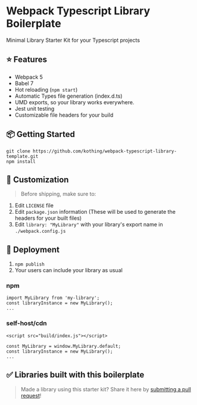 # Webpack Typescript Library Boilerplate

Minimal Library Starter Kit for your Typescript projects

## ⭐️ Features

- Webpack 5
- Babel 7
- Hot reloading (`npm start`)
- Automatic Types file generation (index.d.ts)
- UMD exports, so your library works everywhere.
- Jest unit testing
- Customizable file headers for your build

## 📦 Getting Started

```
git clone https://github.com/kothing/webpack-typescript-library-template.git
npm install
```

## 💎 Customization

> Before shipping, make sure to:

1. Edit `LICENSE` file
2. Edit `package.json` information (These will be used to generate the headers for your built files)
3. Edit `library: "MyLibrary"` with your library's export name in `./webpack.config.js`

## 🚀 Deployment

1. `npm publish`
2. Your users can include your library as usual

### npm

```
import MyLibrary from 'my-library';
const libraryInstance = new MyLibrary();
...
```

### self-host/cdn

```
<script src="build/index.js"></script>

const MyLibrary = window.MyLibrary.default;
const libraryInstance = new MyLibrary();
...
```

## ✅ Libraries built with this boilerplate

> Made a library using this starter kit? Share it here by [submitting a pull request](https://github.com/kothing/webpack-typescript-library-template/pulls)!

